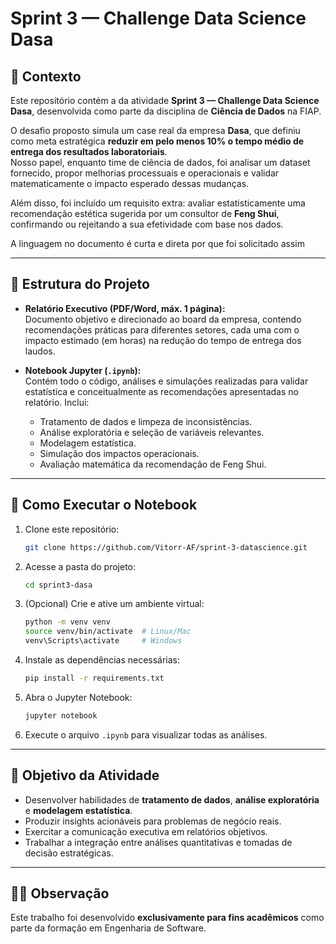 # Sprint 3 — Challenge Data Science Dasa  

## 📌 Contexto  
Este repositório contém a da atividade **Sprint 3 — Challenge Data Science Dasa**, desenvolvida como parte da disciplina de **Ciência de Dados** na FIAP.  

O desafio proposto simula um case real da empresa **Dasa**, que definiu como meta estratégica **reduzir em pelo menos 10% o tempo médio de entrega dos resultados laboratoriais**.  
Nosso papel, enquanto time de ciência de dados, foi analisar um dataset fornecido, propor melhorias processuais e operacionais e validar matematicamente o impacto esperado dessas mudanças.  

Além disso, foi incluído um requisito extra: avaliar estatisticamente uma recomendação estética sugerida por um consultor de **Feng Shui**, confirmando ou rejeitando a sua efetividade com base nos dados.

A linguagem no documento é curta e direta por que foi solicitado assim

---

## 📂 Estrutura do Projeto  
- **Relatório Executivo (PDF/Word, máx. 1 página):**  
  Documento objetivo e direcionado ao board da empresa, contendo recomendações práticas para diferentes setores, cada uma com o impacto estimado (em horas) na redução do tempo de entrega dos laudos.  

- **Notebook Jupyter (`.ipynb`):**  
  Contém todo o código, análises e simulações realizadas para validar estatística e conceitualmente as recomendações apresentadas no relatório. Inclui:  
  - Tratamento de dados e limpeza de inconsistências.  
  - Análise exploratória e seleção de variáveis relevantes.  
  - Modelagem estatística.  
  - Simulação dos impactos operacionais.  
  - Avaliação matemática da recomendação de Feng Shui.  

---

## 🚀 Como Executar o Notebook  
1. Clone este repositório:  
   ```bash
   git clone https://github.com/Vitorr-AF/sprint-3-datascience.git
    ```

2. Acesse a pasta do projeto:

   ```bash
   cd sprint3-dasa
   ```
3. (Opcional) Crie e ative um ambiente virtual:

   ```bash
   python -m venv venv
   source venv/bin/activate  # Linux/Mac
   venv\Scripts\activate     # Windows
   ```
4. Instale as dependências necessárias:

   ```bash
   pip install -r requirements.txt
   ```
5. Abra o Jupyter Notebook:

   ```bash
   jupyter notebook
   ```
6. Execute o arquivo `.ipynb` para visualizar todas as análises.

---

## 🎯 Objetivo da Atividade

* Desenvolver habilidades de **tratamento de dados**, **análise exploratória** e **modelagem estatística**.
* Produzir insights acionáveis para problemas de negócio reais.
* Exercitar a comunicação executiva em relatórios objetivos.
* Trabalhar a integração entre análises quantitativas e tomadas de decisão estratégicas.

---

## 👨‍🎓 Observação

Este trabalho foi desenvolvido **exclusivamente para fins acadêmicos** como parte da formação em Engenharia de Software.

